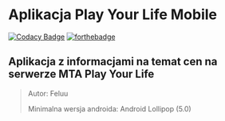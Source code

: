 # Aplikacja Play Your Life Mobile
[![Codacy Badge](https://api.codacy.com/project/badge/Grade/05b6523a420d4fd4ba149f5f7bc902af)](https://www.codacy.com/app/Feluu/Play-Your-Life-Mobile?utm_source=github.com&amp;utm_medium=referral&amp;utm_content=Feluu/Play-Your-Life-Mobile&amp;utm_campaign=Badge_Grade)
[![forthebadge](https://forthebadge.com/images/badges/built-with-love.svg)](https://forthebadge.com)

## Aplikacja z informacjami na temat cen na serwerze MTA Play Your Life
> Autor: Feluu
>
> Minimalna wersja androida: Android Lollipop (5.0)
